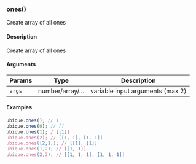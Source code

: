 ### ones()

Create array of all ones


#### Description

Create array of all ones  



#### Arguments

|Params|Type|Description
|---------|----|-----------
|`args` | number/array/... |  variable input arguments (max 2)


#### Examples

```js
ubique.ones(); // 1
ubique.ones(0); // []
ubique.ones(1); / [[1]]
ubique.ones(2); // [[1, 1], [1, 1]]
ubique.ones([2,1]); // [[1], [1]]
ubique.ones(1,2); // [[1, 1]]
ubique.ones(2,3); // [[1, 1, 1], [1, 1, 1]]
```

